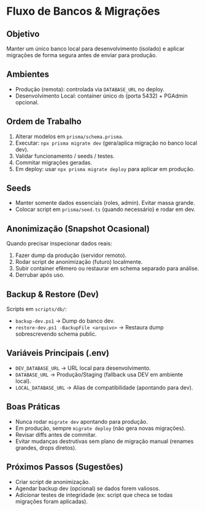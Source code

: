 # Fluxo de Bancos & Migrações

## Objetivo

Manter um único banco local para desenvolvimento (isolado) e aplicar migrações de forma segura antes de enviar para produção.

## Ambientes

- Produção (remota): controlada via `DATABASE_URL` no deploy.
- Desenvolvimento Local: container único `db` (porta 5432) + PGAdmin opcional.

## Ordem de Trabalho

1. Alterar modelos em `prisma/schema.prisma`.
2. Executar: `npx prisma migrate dev` (gera/aplica migração no banco local dev).
3. Validar funcionamento / seeds / testes.
4. Commitar migrações geradas.
5. Em deploy: usar `npx prisma migrate deploy` para aplicar em produção.

## Seeds

- Manter somente dados essenciais (roles, admin). Evitar massa grande.
- Colocar script em `prisma/seed.ts` (quando necessário) e rodar em dev.

## Anonimização (Snapshot Ocasional)

Quando precisar inspecionar dados reais:

1. Fazer dump da produção (servidor remoto).
2. Rodar script de anonimização (futuro) localmente.
3. Subir container efêmero ou restaurar em schema separado para análise.
4. Derrubar após uso.

## Backup & Restore (Dev)

Scripts em `scripts/db/`:

- `backup-dev.ps1` -> Dump do banco dev.
- `restore-dev.ps1 -BackupFile <arquivo>` -> Restaura dump sobrescrevendo schema public.

## Variáveis Principais (.env)

- `DEV_DATABASE_URL` -> URL local para desenvolvimento.
- `DATABASE_URL` -> Produção/Staging (fallback usa DEV em ambiente local).
- `LOCAL_DATABASE_URL` -> Alias de compatibilidade (apontando para dev).

## Boas Práticas

- Nunca rodar `migrate dev` apontando para produção.
- Em produção, sempre `migrate deploy` (não gera novas migrações).
- Revisar diffs antes de commitar.
- Evitar mudanças destrutivas sem plano de migração manual (renames grandes, drops diretos).

## Próximos Passos (Sugestões)

- Criar script de anonimização.
- Agendar backup dev (opcional) se dados forem valiosos.
- Adicionar testes de integridade (ex: script que checa se todas migrações foram aplicadas).

